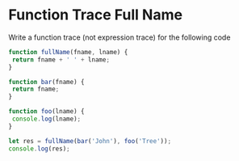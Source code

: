 # Function Trace Full Name

Write a function trace (not expression trace) for the following code

```js
function fullName(fname, lname) {
 return fname + ' ' + lname;
}

function bar(fname) {
 return fname;
}

function foo(lname) {
 console.log(lname);
}

let res = fullName(bar('John'), foo('Tree'));
console.log(res);
```
